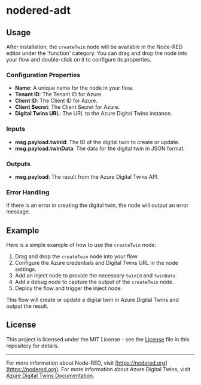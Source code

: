 # nodered-adt

## Usage

After installation, the `createTwin` node will be available in the Node-RED editor under the 'function' category. You can drag and drop the node into your flow and double-click on it to configure its properties.

### Configuration Properties

- **Name**: A unique name for the node in your flow.
- **Tenant ID**: The Tenant ID for Azure.
- **Client ID**: The Client ID for Azure.
- **Client Secret**: The Client Secret for Azure.
- **Digital Twins URL**: The URL to the Azure Digital Twins instance.

### Inputs

- **msg.payload.twinId**: The ID of the digital twin to create or update.
- **msg.payload.twinData**: The data for the digital twin in JSON format.

### Outputs

- **msg.payload**: The result from the Azure Digital Twins API.

### Error Handling

If there is an error in creating the digital twin, the node will output an error message.

## Example

Here is a simple example of how to use the `createTwin` node:

1. Drag and drop the `createTwin` node into your flow.
2. Configure the Azure credentials and Digital Twins URL in the node settings.
3. Add an inject node to provide the necessary `twinId` and `twinData`.
4. Add a debug node to capture the output of the `createTwin` node.
5. Deploy the flow and trigger the inject node.

This flow will create or update a digital twin in Azure Digital Twins and output the result.

## License

This project is licensed under the MIT License - see the [License](license) file in this repository for details.

---

For more information about Node-RED, visit [https://nodered.org](https://nodered.org).
For more information about Azure Digital Twins, visit [Azure Digital Twins Documentation](https://docs.microsoft.com/en-us/azure/digital-twins/).
